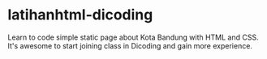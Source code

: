 # latihanhtml-dicoding
Learn to code simple static page about Kota Bandung with HTML and CSS. It's awesome to start joining class in Dicoding and gain more experience.
